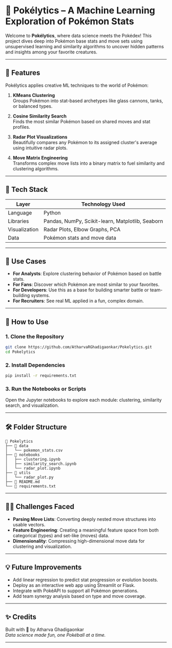 
# 🧠 Pokélytics – A Machine Learning Exploration of Pokémon Stats

Welcome to **Pokélytics**, where data science meets the Pokédex! This project dives deep into Pokémon base stats and move sets using unsupervised learning and similarity algorithms to uncover hidden patterns and insights among your favorite creatures.

---

## 🌟 Features

Pokélytics applies creative ML techniques to the world of Pokémon:

1. **KMeans Clustering**  
   Groups Pokémon into stat-based archetypes like glass cannons, tanks, or balanced types.

2. **Cosine Similarity Search**  
   Finds the most similar Pokémon based on shared moves and stat profiles.

3. **Radar Plot Visualizations**  
   Beautifully compares any Pokémon to its assigned cluster's average using intuitive radar plots.

4. **Move Matrix Engineering**  
   Transforms complex move lists into a binary matrix to fuel similarity and clustering algorithms.

---

## 🧠 Tech Stack

| Layer        | Technology Used                          |
|--------------|------------------------------------------|
| Language     | Python                                   |
| Libraries    | Pandas, NumPy, Scikit-learn, Matplotlib, Seaborn |
| Visualization| Radar Plots, Elbow Graphs, PCA           |
| Data         | Pokémon stats and move data              |

---

## 🧩 Use Cases

- **For Analysts**: Explore clustering behavior of Pokémon based on battle stats.
- **For Fans**: Discover which Pokémon are most similar to your favorites.
- **For Developers**: Use this as a base for building smarter battle or team-building systems.
- **For Recruiters**: See real ML applied in a fun, complex domain.

---

## 🚀 How to Use

### 1. Clone the Repository
```bash
git clone https://github.com/AtharvaRGhadigaonkar/Pokelytics.git
cd Pokelytics
```

### 2. Install Dependencies
```bash
pip install -r requirements.txt
```

### 3. Run the Notebooks or Scripts
Open the Jupyter notebooks to explore each module: clustering, similarity search, and visualization.

---

## 🛠️ Folder Structure

```
📁 Pokelytics
├── 📁 data
│   └── pokemon_stats.csv
├── 📁 notebooks
│   ├── clustering.ipynb
│   ├── similarity_search.ipynb
│   └── radar_plot.ipynb
├── 📁 utils
│   └── radar_plot.py
├── 📄 README.md
└── 📄 requirements.txt
```

---

## 🧗‍♂️ Challenges Faced

- **Parsing Move Lists**: Converting deeply nested move structures into usable vectors.
- **Feature Engineering**: Creating a meaningful feature space from both categorical (types) and set-like (moves) data.
- **Dimensionality**: Compressing high-dimensional move data for clustering and visualization.

---

## 💡 Future Improvements

- Add linear regression to predict stat progression or evolution boosts.
- Deploy as an interactive web app using Streamlit or Flask.
- Integrate with PokéAPI to support all Pokémon generations.
- Add team synergy analysis based on type and move coverage.

---

## ✨ Credits

Built with 💚 by Atharva Ghadigaonkar  
*Data science made fun, one Pokéball at a time.*

---
